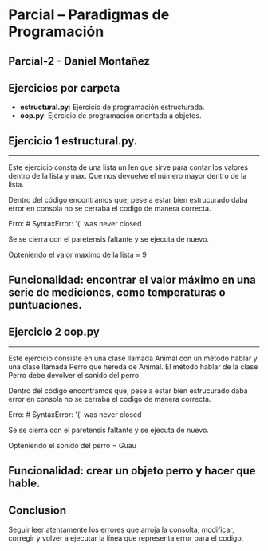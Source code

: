 # Parcial – Paradigmas de Programación

## Parcial-2 - Daniel Montañez

## Ejercicios por carpeta

- **estructural.py**: Ejercicio de programación estructurada.
- **oop.py**: Ejercicio de programación orientada a objetos.

## Ejercicio 1 estructural.py. 

---
Este ejercicio consta de una lista un len que sirve para contar los valores dentro de la lista y max. Que nos devuelve el número mayor dentro de la lista.

Dentro del código encontramos que, pese a estar bien estrucurado daba error en consola no se cerraba el codigo de manera correcta.

Erro: # SyntaxError: '(' was never closed 

Se se cierra con el paretensis faltante y se ejecuta de nuevo. 

Opteniendo el valor maximo de la lista = 9 

Funcionalidad: encontrar el valor máximo en una serie de mediciones, como temperaturas o puntuaciones.
---

## Ejercicio 2 oop.py

---
Este ejercicio consiste en una clase llamada Animal con un método hablar y una clase llamada Perro que hereda de Animal. El método hablar de la clase Perro debe devolver el sonido del perro.

Dentro del código encontramos que, pese a estar bien estrucurado daba error en consola no se cerraba el codigo de manera correcta.

Erro: # SyntaxError: '(' was never closed 

Se se cierra con el paretensis faltante y se ejecuta de nuevo. 

Opteniendo el sonido del perro = Guau

Funcionalidad: crear un objeto perro y hacer que hable.
---

## Conclusion 

Seguir leer atentamente los errores que arroja la consolta, modificar, corregir y volver a ejecutar la línea que representa error para el codigo. 
